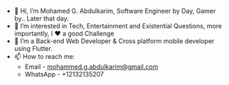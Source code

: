 - 👋 Hi, I’m Mohamed G. Abdulkarim, Software Engineer by Day, Gamer by.. Later that day.
- 👀 I’m interested in Tech, Entertainment and Existential Questions, more importantly, I ❤ a good Challenge
- 🌱 I’m a Back-end Web Developer & Cross platform mobile developer using Flutter.
- 📫 How to reach me:
   - Email - mohammed.g.abdulkarim@gmail.com  
   - WhatsApp - +12132135207

<!---
CapBarbarossa/CapBarbarossa is a ✨ special ✨ repository because its `README.md` (this file) appears on your GitHub profile.
You can click the Preview link to take a look at your changes.
--->
